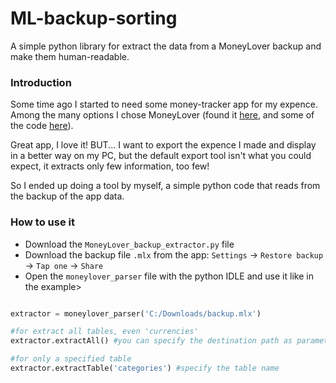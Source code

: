 # ML-backup-sorting
A simple python library for extract the data from a MoneyLover backup and make them human-readable.

### Introduction

Some time ago I started to need some money-tracker app for my expence. Among the many options
I chose MoneyLover (found it [here](https://play.google.com/store/apps/details?id=com.bookmark.money), and some of the code [here](https://www.livecoding.tv/help-14/profile/)).

Great app, I love it! BUT... I want to export the expence I made and display in a better way on my PC, but the default export tool isn't what you could expect, it extracts only few information, too few!

So I ended up doing a tool by myself, a simple python code that reads from the backup of the app data.

### How to use it

- Download the `MoneyLover_backup_extractor.py` file
- Download the backup file `.mlx` from the app: `Settings` -> `Restore backup` -> `Tap one` -> `Share`
- Open the `moneylover_parser` file with the python IDLE and use it like in the example>

```python

extractor = moneylover_parser('C:/Downloads/backup.mlx')

#for extract all tables, even 'currencies'
extractor.extractAll() #you can specify the destination path as parameter, if not it create a /extracted_mxl/ folder

#for only a specified table
extractor.extractTable('categories') #specify the table name
```
